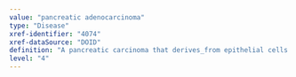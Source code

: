 ```yaml
---
value: "pancreatic adenocarcinoma"
type: "Disease"
xref-identifier: "4074"
xref-dataSource: "DOID"
definition: "A pancreatic carcinoma that derives_from epithelial cells of glandular origin."
level: "4"
---
```


